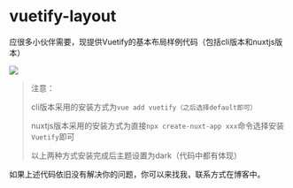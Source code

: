 # vuetify-layout

应很多小伙伴需要，现提供Vuetify的基本布局样例代码（包括cli版本和nuxtjs版本）

![](https://fast.tudoublog.com/images/vuetify-layout.png)

> 注意：
>
> cli版本采用的安装方式为`vue add vuetify（之后选择default即可）`
>
> nuxtjs版本采用的安装方式为直接`npx create-nuxt-app xxx`命令选择安装`Vuetify`即可
>
> 以上两种方式安装完成后主题设置为dark（代码中都有体现）

如果上述代码依旧没有解决你的问题，你可以来找我，联系方式在博客中。

